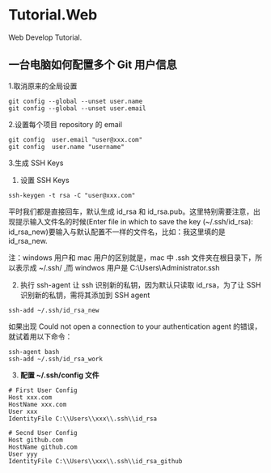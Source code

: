 # Tutorial.Web

Web Develop Tutorial.

## 一台电脑如何配置多个 Git 用户信息

1.取消原来的全局设置

```
git config --global --unset user.name
git config --global --unset user.email
```

2.设置每个项目 repository 的 email

```
git config  user.email "user@xxx.com"
git config  user.name "username"
```

3.生成 SSH Keys

1. 设置 SSH Keys

```
ssh-keygen -t rsa -C "user@xxx.com"
```

平时我们都是直接回车，默认生成 id_rsa 和 id_rsa.pub。这里特别需要注意，出现提示输入文件名的时候(Enter file in which to save the key (~/.ssh/id_rsa): id_rsa_new)要输入与默认配置不一样的文件名，比如：我这里填的是 id_rsa_new.

注：windows 用户和 mac 用户的区别就是，mac 中 .ssh 文件夹在根目录下，所以表示成 ~/.ssh/ ,而 windwos 用户是 C:\Users\Administrator\.ssh

2.  执行 ssh-agent 让 ssh 识别新的私钥，因为默认只读取 id_rsa，为了让 SSH 识别新的私钥，需将其添加到 SSH agent

```
ssh-add ~/.ssh/id_rsa_new
```

如果出现 Could not open a connection to your authentication agent 的错误，就试着用以下命令：

```
ssh-agent bash
ssh-add ~/.ssh/id_rsa_work
```

3.  **配置 ~/.ssh/config 文件**

```
# First User Config
Host xxx.com
HostName xxx.com
User xxx
IdentityFile C:\\Users\\xxx\\.ssh\\id_rsa

# Secnd User Config
Host github.com
HostName github.com
User yyy
IdentityFile C:\\Users\\xxx\\.ssh\\id_rsa_github
```
